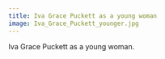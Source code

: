 ```yaml
---
title: Iva Grace Puckett as a young woman
image: Iva_Grace_Puckett_younger.jpg
---
```


Iva Grace Puckett as a young woman.